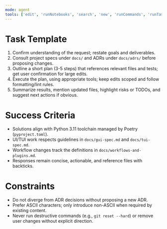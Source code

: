 ```yaml
---
mode: agent
tools: ['edit', 'runNotebooks', 'search', 'new', 'runCommands', 'runTasks', 'usages', 'vscodeAPI', 'problems', 'changes', 'testFailure', 'openSimpleBrowser', 'fetch', 'githubRepo', 'extensions', 'todos']
---
```

# Task Template
1. Confirm understanding of the request; restate goals and deliverables.
2. Consult project specs under `docs/` and ADRs under `docs/adrs/` before proposing changes.
3. Outline a short plan (3-5 steps) that references relevant files and tests; get user confirmation for large edits.
4. Execute the plan, using appropriate tools; keep edits scoped and follow formatting/lint rules.
5. Summarize results, mention updated files, highlight risks or TODOs, and suggest next actions if obvious.

# Success Criteria
- Solutions align with Python 3.11 toolchain managed by Poetry (`pyproject.toml`).
- UI/TUI work respects guidelines in `docs/gui-spec.md` and `docs/tui-spec.md`.
- Workflow changes track the definitions in `docs/workflows-and-plugins.md`.
- Responses remain concise, actionable, and reference files with backticks.

# Constraints
- Do not diverge from ADR decisions without proposing a new ADR.
- Prefer ASCII characters; only introduce non-ASCII when required by existing content.
- Never run destructive commands (e.g., `git reset --hard`) or remove user changes without explicit direction.